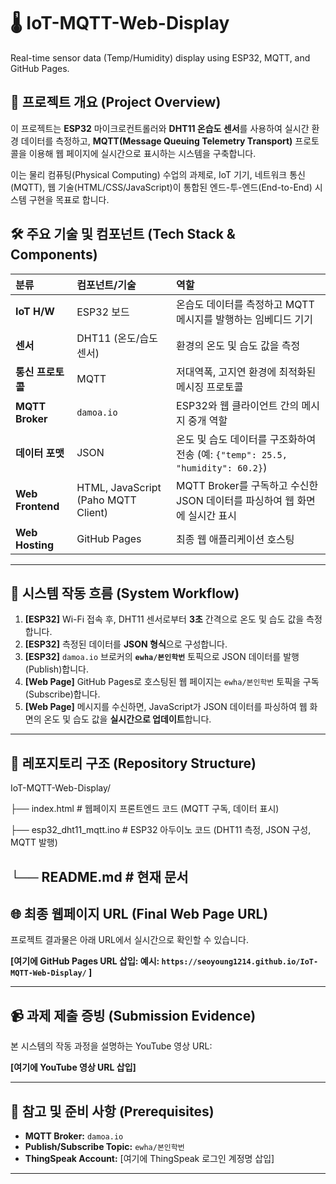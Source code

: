 # 🌡️ IoT-MQTT-Web-Display
Real-time sensor data (Temp/Humidity) display using ESP32, MQTT, and GitHub Pages.

## 📌 프로젝트 개요 (Project Overview)

이 프로젝트는 **ESP32** 마이크로컨트롤러와 **DHT11 온습도 센서**를 사용하여 실시간 환경 데이터를 측정하고, **MQTT(Message Queuing Telemetry Transport)** 프로토콜을 이용해 웹 페이지에 실시간으로 표시하는 시스템을 구축합니다.

이는 물리 컴퓨팅(Physical Computing) 수업의 과제로, IoT 기기, 네트워크 통신(MQTT), 웹 기술(HTML/CSS/JavaScript)이 통합된 엔드-투-엔드(End-to-End) 시스템 구현을 목표로 합니다.

## 🛠️ 주요 기술 및 컴포넌트 (Tech Stack & Components)

| 분류 | 컴포넌트/기술 | 역할 |
| :--- | :--- | :--- |
| **IoT H/W** | ESP32 보드 | 온습도 데이터를 측정하고 MQTT 메시지를 발행하는 임베디드 기기 |
| **센서** | DHT11 (온도/습도 센서) | 환경의 온도 및 습도 값을 측정 |
| **통신 프로토콜** | MQTT | 저대역폭, 고지연 환경에 최적화된 메시징 프로토콜 |
| **MQTT Broker** | `damoa.io` | ESP32와 웹 클라이언트 간의 메시지 중개 역할 |
| **데이터 포맷** | JSON | 온도 및 습도 데이터를 구조화하여 전송 (예: `{"temp": 25.5, "humidity": 60.2}`) |
| **Web Frontend**| HTML, JavaScript (Paho MQTT Client) | MQTT Broker를 구독하고 수신한 JSON 데이터를 파싱하여 웹 화면에 실시간 표시 |
| **Web Hosting** | GitHub Pages | 최종 웹 애플리케이션 호스팅 |

---

## 🚀 시스템 작동 흐름 (System Workflow)

1.  **[ESP32]** Wi-Fi 접속 후, DHT11 센서로부터 **3초** 간격으로 온도 및 습도 값을 측정합니다.
2.  **[ESP32]** 측정된 데이터를 **JSON 형식**으로 구성합니다.
3.  **[ESP32]** `damoa.io` 브로커의 **`ewha/본인학번`** 토픽으로 JSON 데이터를 발행(Publish)합니다.
4.  **[Web Page]** GitHub Pages로 호스팅된 웹 페이지는 `ewha/본인학번` 토픽을 구독(Subscribe)합니다.
5.  **[Web Page]** 메시지를 수신하면, JavaScript가 JSON 데이터를 파싱하여 웹 화면의 온도 및 습도 값을 **실시간으로 업데이트**합니다.

---

## 📁 레포지토리 구조 (Repository Structure)
IoT-MQTT-Web-Display/

├── index.html          # 웹페이지 프론트엔드 코드 (MQTT 구독, 데이터 표시)

├── esp32_dht11_mqtt.ino # ESP32 아두이노 코드 (DHT11 측정, JSON 구성, MQTT 발행)

└── README.md           # 현재 문서
---

## 🌐 최종 웹페이지 URL (Final Web Page URL)

프로젝트 결과물은 아래 URL에서 실시간으로 확인할 수 있습니다.

**[여기에 GitHub Pages URL 삽입: 예시: `https://seoyoung1214.github.io/IoT-MQTT-Web-Display/` ]**

---

## 📹 과제 제출 증빙 (Submission Evidence)

본 시스템의 작동 과정을 설명하는 YouTube 영상 URL:

**[여기에 YouTube 영상 URL 삽입]**

---

## 🔑 참고 및 준비 사항 (Prerequisites)

* **MQTT Broker:** `damoa.io`
* **Publish/Subscribe Topic:** `ewha/본인학번`
* **ThingSpeak Account:** [여기에 ThingSpeak 로그인 계정명 삽입]

---
